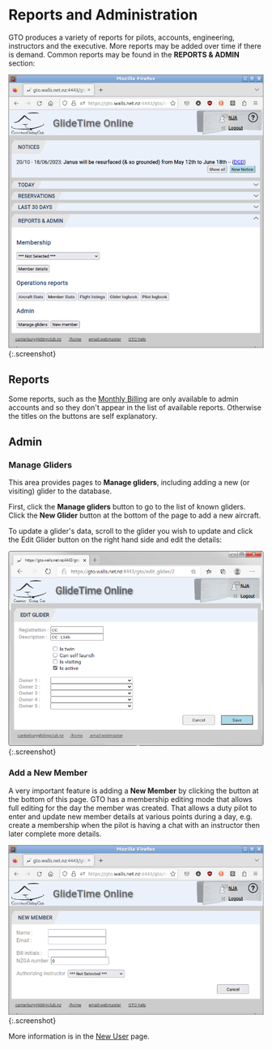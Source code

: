 # Reports and Administration

GTO produces a variety of reports for pilots, accounts, engineering, instructors and the executive.  More reports may be added over time if there is demand.  Common reports may be found in the **REPORTS & ADMIN** section:

![Reports & Admin](./assets/images/GTO_Reports_Admin.png){:.screenshot}

## Reports

Some reports, such as the [Monthly Billing](./MonthlyBilling.md) are only available to admin accounts and so they don't appear in the list of available reports.  Otherwise the titles on the buttons are self explanatory.

## Admin

### Manage Gliders

This area provides pages to **Manage gliders**, including adding a new (or visiting) glider to the database.

First, click the **Manage gliders** button to go to the list of known gliders. Click the **New Glider** button at the bottom of the page to add a new aircraft.

To update a glider's data, scroll to the glider you wish to update and click the Edit Glider button on the right hand side and edit the details:

![Edit Glider](./assets/images/GTO_EditGlider.png){:.screenshot}

### Add a New Member

A very important feature is adding a **New Member** by clicking the button at the bottom of this page.  GTO has a membership editing mode that allows full editing for the day the member was created.  That allows a duty pilot to enter and update new member details at various points during a day, e.g. create a membership when the pilot is having a chat with an instructor then later complete more details.

![New Member](./assets/images/GTO_New_Member.png){:.screenshot}

More information is in the [New User](./New_user.md) page.
